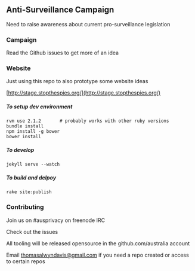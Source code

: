 ## Anti-Surveillance Campaign

Need to raise awareness about current pro-surveillance legislation

### Campaign

Read the Github issues to get more of an idea


### Website

Just using this repo to also prototype some website ideas

[http://stage.stopthespies.org/](http://stage.stopthespies.org/)

##### To setup dev environment

```
rvm use 2.1.2		# probably works with other ruby versions
bundle install
npm install -g bower
bower install
```

##### To develop

```
jekyll serve --watch
```

##### To build and delpoy

```
rake site:publish
```

### Contributing

Join us on #ausprivacy on freenode IRC

Check out the issues

All tooling will be released opensource in the github.com/australia account

Email thomasalwyndavis@gmail.com if you need a repo created or access to certain repos
